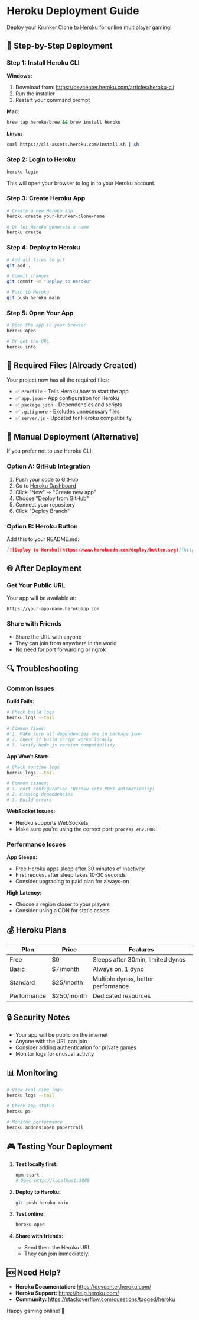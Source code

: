 # Heroku Deployment Guide

Deploy your Krunker Clone to Heroku for online multiplayer gaming!

## 🚀 Step-by-Step Deployment

### Step 1: Install Heroku CLI

**Windows:**
1. Download from: https://devcenter.heroku.com/articles/heroku-cli
2. Run the installer
3. Restart your command prompt

**Mac:**
```bash
brew tap heroku/brew && brew install heroku
```

**Linux:**
```bash
curl https://cli-assets.heroku.com/install.sh | sh
```

### Step 2: Login to Heroku

```bash
heroku login
```
This will open your browser to log in to your Heroku account.

### Step 3: Create Heroku App

```bash
# Create a new Heroku app
heroku create your-krunker-clone-name

# Or let Heroku generate a name
heroku create
```

### Step 4: Deploy to Heroku

```bash
# Add all files to git
git add .

# Commit changes
git commit -m "Deploy to Heroku"

# Push to Heroku
git push heroku main
```

### Step 5: Open Your App

```bash
# Open the app in your browser
heroku open

# Or get the URL
heroku info
```

## 📁 Required Files (Already Created)

Your project now has all the required files:

- ✅ `Procfile` - Tells Heroku how to start the app
- ✅ `app.json` - App configuration for Heroku
- ✅ `package.json` - Dependencies and scripts
- ✅ `.gitignore` - Excludes unnecessary files
- ✅ `server.js` - Updated for Heroku compatibility

## 🔧 Manual Deployment (Alternative)

If you prefer not to use Heroku CLI:

### Option A: GitHub Integration
1. Push your code to GitHub
2. Go to [Heroku Dashboard](https://dashboard.heroku.com/)
3. Click "New" → "Create new app"
4. Choose "Deploy from GitHub"
5. Connect your repository
6. Click "Deploy Branch"

### Option B: Heroku Button
Add this to your README.md:
```markdown
[![Deploy to Heroku](https://www.herokucdn.com/deploy/button.svg)](https://heroku.com/deploy?template=https://github.com/yourusername/krunker-clone)
```

## 🌐 After Deployment

### Get Your Public URL
Your app will be available at:
```
https://your-app-name.herokuapp.com
```

### Share with Friends
- Share the URL with anyone
- They can join from anywhere in the world
- No need for port forwarding or ngrok

## 🔍 Troubleshooting

### Common Issues

**Build Fails:**
```bash
# Check build logs
heroku logs --tail

# Common fixes:
# 1. Make sure all dependencies are in package.json
# 2. Check if build script works locally
# 3. Verify Node.js version compatibility
```

**App Won't Start:**
```bash
# Check runtime logs
heroku logs --tail

# Common issues:
# 1. Port configuration (Heroku sets PORT automatically)
# 2. Missing dependencies
# 3. Build errors
```

**WebSocket Issues:**
- Heroku supports WebSockets
- Make sure you're using the correct port: `process.env.PORT`

### Performance Issues

**App Sleeps:**
- Free Heroku apps sleep after 30 minutes of inactivity
- First request after sleep takes 10-30 seconds
- Consider upgrading to paid plan for always-on

**High Latency:**
- Choose a region closer to your players
- Consider using a CDN for static assets

## 💰 Heroku Plans

| Plan | Price | Features |
|------|-------|----------|
| Free | $0 | Sleeps after 30min, limited dynos |
| Basic | $7/month | Always on, 1 dyno |
| Standard | $25/month | Multiple dynos, better performance |
| Performance | $250/month | Dedicated resources |

## 🔒 Security Notes

- Your app will be public on the internet
- Anyone with the URL can join
- Consider adding authentication for private games
- Monitor logs for unusual activity

## 📊 Monitoring

```bash
# View real-time logs
heroku logs --tail

# Check app status
heroku ps

# Monitor performance
heroku addons:open papertrail
```

## 🎮 Testing Your Deployment

1. **Test locally first:**
   ```bash
   npm start
   # Open http://localhost:3000
   ```

2. **Deploy to Heroku:**
   ```bash
   git push heroku main
   ```

3. **Test online:**
   ```bash
   heroku open
   ```

4. **Share with friends:**
   - Send them the Heroku URL
   - They can join immediately!

## 🆘 Need Help?

- **Heroku Documentation:** https://devcenter.heroku.com/
- **Heroku Support:** https://help.heroku.com/
- **Community:** https://stackoverflow.com/questions/tagged/heroku

Happy gaming online! 🎯 